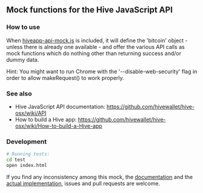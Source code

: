 ## Mock functions for the Hive JavaScript API ###

### How to use

When [hiveapp-api-mock.js](https://raw2.github.com/javgh/hiveapp-api-mock/master/hiveapp-api-mock.js) is included, it will define the 'bitcoin' object - unless there is already one available - and offer the various API calls as mock functions which do nothing other than returning success and/or dummy data.

Hint: You might want to run Chrome with the '--disable-web-security' flag in
order to allow makeRequest() to work properly.

### See also

- Hive JavaScript API documentation: https://github.com/hivewallet/hive-osx/wiki/API
- How to build a Hive app: https://github.com/hivewallet/hive-osx/wiki/How-to-build-a-Hive-app

### Development

```bash
# Running tests:
cd test
open index.html
```
If you find any inconsistency among this mock, the [documentation](https://github.com/hivewallet/hive-osx/wiki/API) and the [actual implementation](https://github.com/hivewallet/hive-osx/blob/master/Hive/Controllers/HIAppRuntimeBridge.m), issues and pull requests are welcome.
